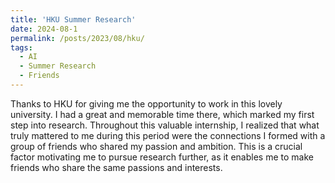 ```yaml
---
title: 'HKU Summer Research'
date: 2024-08-1
permalink: /posts/2023/08/hku/
tags:
  - AI
  - Summer Research
  - Friends
---
```


Thanks to HKU for giving me the opportunity to work in this lovely university. I had a great and memorable time there, which marked my first step into research. Throughout this valuable internship, I realized that what truly mattered to me during this period were the connections I formed with a group of friends who shared my passion and ambition. This is a crucial factor motivating me to pursue research further, as it enables me to make friends who share the same passions and interests.


